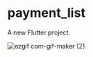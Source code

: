 # payment_list

A new Flutter project.


![ezgif com-gif-maker (2)](https://user-images.githubusercontent.com/40123885/210339373-ada5ba02-09d0-4d53-a1ee-0bc94fd05732.gif)
